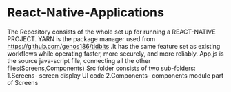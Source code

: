 # React-Native-Applications
The Repository consists of the whole set up for running a REACT-NATIVE PROJECT.
YARN is the package manager used from https://github.com/genos186/tidbits .It has the same feature set as existing workflows while operating faster, more securely, and more reliably.
App.js is the source java-script file, connecting all the other files(Screens,Components)
Src folder consists of two sub-folders:
  1.Screens- screen display UI code
  2.Components- components module part of Screens
